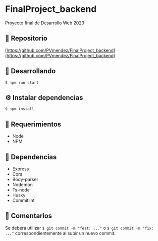 # FinalProject_backend

Proyecto final de Desarrollo Web 2023

## 📔 Repositorio

[https://github.com/PVmendez/FinalProject_backend](https://github.com/PVmendez/FinalProject_backend)

## 👀 Desarrollando

`$ npm run start`

## ⚙️ Instalar dependencias

`$ npm install`

## 🎯 Requerimientos

- Node
- NPM

## 👾 Dependencias

- Express
- Cors
- Body-parser
- Nodemon
- Ts-node
- Husky
- Commitlint

## 🧪 Comentarios

Se deberá utilizar `$ git commit -m "feat: ..."` o `$ git commit -m "fix: ..."` correspondientemente al subir un nuevo commit.